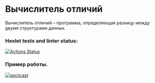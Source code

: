 # Вычислитель отличий

Вычислитель отличий – программа, определяющая разницу между двумя структурами данных.

### Hexlet tests and linter status:
[![Actions Status](https://github.com/Someloseyouth/java-project-71/actions/workflows/hexlet-check.yml/badge.svg)](https://github.com/Someloseyouth/java-project-71/actions)

### Пример работы.
[![asciicast](https://asciinema.org/a/3YG8r9LVf9GYfjzQJVNWuVwmv.svg)](https://asciinema.org/a/3YG8r9LVf9GYfjzQJVNWuVwmv)



